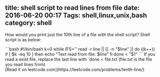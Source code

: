 title: shell script to read lines from file
date: 2016-06-20 00:17
Tags: shell,linux,unix,bash
category: shell
----------------------------
<p>How would you print just the 10th line of a file with the shell script?
Shell script is as below:</p>
```bash
#!/bin/bash
k=0
while IFS='' read -r line || [[ -n "$line" ]]
do
    ((k++))
    if [ $k -eq 10 ]
    then
        echo "Text read from file: $line"
    fi
done < "$1"
```
<span>
If you read a exist file, replace the last line with `done < file.txt`(file.txt is the file you read lines from)
</span>
<br>
[Read it on leetcode.com](https://leetcode.com/problems/tenth-line/)
